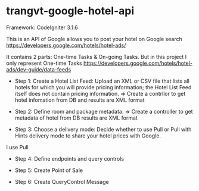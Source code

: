 # trangvt-google-hotel-api

Framework: CodeIgniter 3.1.6


This is an API of Google allows you to post your hotel on Google search
https://developers.google.com/hotels/hotel-ads/

It contains 2 parts: One-time Tasks & On-going Tasks. But in this project I only represent One-time Tasks
https://developers.google.com/hotels/hotel-ads/dev-guide/data-feeds

+ Step 1: Create a Hotel List Feed: Upload an XML or CSV file that lists all hotels for which you will provide pricing information; the Hotel List Feed itself does not contain pricing information.
=> Create a contrllor to get hotel infomation from DB and results are XML format

+ Step 2: Define room and package metadata.
=> Create a controller to get metadata of hotel from DB results are XML format

+ Step 3: Choose a delivery mode: Decide whether to use Pull or Pull with Hints delivery mode to share your hotel prices with Google.

I use Pull

+ Step 4: Define endpoints and query controls

+ Step 5: Create Point of Sale

+ Step 6: Create QueryControl Message
